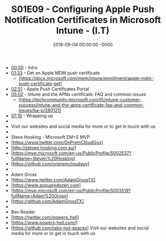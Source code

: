 ﻿---
layout: post
title: "S01E09 - Configuring Apple Push Notification Certificates in Microsoft Intune - (I.T)"
date: 2019-09-04 00:00:00 -0000
categories:
---

 * [00:00](https://www.youtube.com/watch?v=EVbPb9Mu9Og&t=0s) - Intro
 * [01:33](https://www.youtube.com/watch?v=EVbPb9Mu9Og&t=93s) - Get an Apple MDM push certificate
   -  [https://docs.microsoft.com/mem/intune/enrollment/apple-mdm-push-certificate-get]
 * [02:51](https://www.youtube.com/watch?v=EVbPb9Mu9Og&t=171s) - Apple Push Certificates Portal
 * [05:02](https://www.youtube.com/watch?v=EVbPb9Mu9Og&t=302s) - Intune and the APNs certificate: FAQ and common issues
   - [https://techcommunity.microsoft.com/t5/intune-customer-success/intune-and-the-apns-certificate-faq-and-common-issues/ba-p/280121]
 * [07:16](https://www.youtube.com/watch?v=EVbPb9Mu9Og&t=436s) - Wrapping up
 * 
 * Visit our websites and social media for more or to get in touch with us
 * 
 * Steve Hosking - Microsoft EM+S MVP
 * [https://www.twitter.com/OnPremCloudGuy]
 * [http://steven.hosking.com.au/]
 * [https://mvp.microsoft.com/en-us/PublicProfile/5002537?fullName=Steven%20Hosking]
 * [https://github.com/onpremcloudguy]
 * 
 * Adam Gross
 * [https://www.twitter.com/AdamGrossTX]
 * [https://www.asquaredozen.com]
 * [https://mvp.microsoft.com/en-us/PublicProfile/5003519?fullName=Adam%20Gross]
 * [https://github.com/AdamGrossTX]
 * 
 * Ben Reader
 * [https://twitter.com/powers_hell]
 * [https://www.powers-hell.com/]
 * [https://github.com/tabs-not-spaces] Visit our websites and social media for more or to get in touch with us
